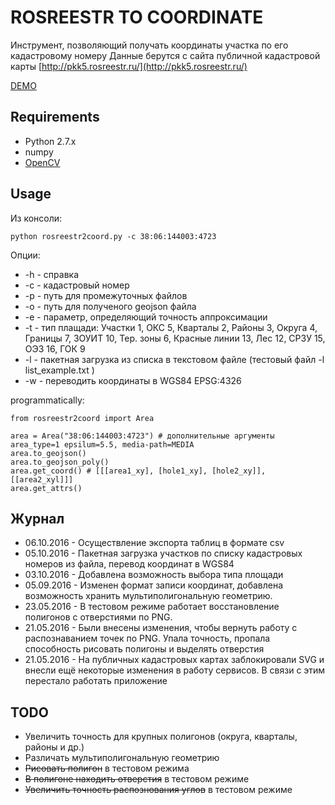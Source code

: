 ROSREESTR TO COORDINATE
=======================
Инструмент, позволяющий получать координаты участка по его кадастровому номеру
Данные берутся с сайта публичной кадастровой карты [http://pkk5.rosreestr.ru/](http://pkk5.rosreestr.ru/)

[DEMO](http://geonote.ru/pkk/)

## Requirements

* Python 2.7.x
* numpy
* [OpenCV](http://opencv.org/)

## Usage

Из консоли:

    python rosreestr2coord.py -c 38:06:144003:4723
    
Опции:

  * -h - справка
  * -c - кадастровый номер
  * -p - путь для промежуточных файлов
  * -o - путь для полученого geojson файла
  * -e - параметр, определяющий точность аппроксимации
  * -t - тип плащади: Участки 1, ОКС 5, Кварталы 2, Районы 3, Округа 4, Границы 7, ЗОУИТ 10, Тер. зоны 6, Красные линии 13, Лес 12, СРЗУ 15, ОЭЗ 16, ГОК 9
  * -l - пакетная загрузка из списка в текстовом файле (тестовый файл -l list_example.txt )
  * -w - переводить координаты в WGS84 EPSG:4326
    
programmatically:
    
    from rosreestr2coord import Area
    
    area = Area("38:06:144003:4723") # дополнительные аргументы area_type=1 epsilum=5.5, media-path=MEDIA
    area.to_geojson()
    area.to_geojson_poly()
    area.get_coord() # [[[area1_xy], [hole1_xy], [hole2_xy]], [[area2_xyl]]]
    area.get_attrs()
    
## Журнал
* 06.10.2016 - Осуществление экспорта таблиц в формате csv
* 05.10.2016 - Пакетная загрузка участков по списку кадастровых номеров из файла, перевод координат в WGS84
* 03.10.2016 - Добавлена возможность выбора типа площади
* 05.09.2016 - Изменен формат записи координат, добавлена возможность хранить мультиполигональную геометрию. 
* 23.05.2016 - В тестовом режиме работает восстановление полигонов с отверстиями по PNG.
* 21.05.2016 - Были внесены изменения, чтобы вернуть работу с распознаванием точек по PNG. Упала точность, пропала способность рисовать полигоны и выделять отверстия
* 21.05.2016 - На публичных кадастровых картах заблокировали SVG и внесли ещё некоторые изменения в работу сервисов. В связи с этим перестало работать приложение

## TODO
* Увеличить точность для крупных полигонов (округа, кварталы, районы и др.)
* Различать мультиполигональную геометрию
* ~~Рисовать полигон~~ в тестовом режима
* ~~В полигоне находить отверстия~~ в тестовом режиме
* ~~Увеличить точность распознования углов~~ в тестовом режиме
